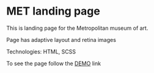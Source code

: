 # MET landing page
This is landing page for the Metropolitan museum of art.

Page has adaptive layout and retina images

Technologies: HTML, SCSS

To see the page follow the [DEMO](https://max-rozzhalovets.github.io/MET_landing_page/) link
